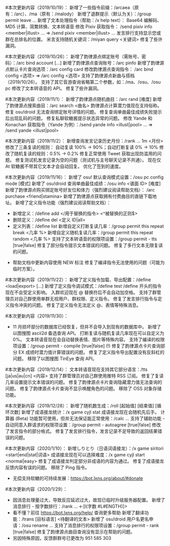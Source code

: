 #本次更新内容（2019/10/19）：
新增了一些指令前缀：/arcaea（原有：/arc）、/ma（原有：/malody）
新增了退群提示（默认为关）：/group permit leave ...
新增了文本处理指令（帮助：/x help text）：
Base64 编解码、MD5 计算、简繁转换、文本转语音
修改 Pixiv 获取指令：
/send pixiv info <member|illust> ... => /send pixiv <member|illust> ...
发言排行支持显示您或群在总排名的位置。
米言支持随机关键词：/miyan query <关键词>
修复了些许漏洞。

#本次更新内容（2019/10/26）：
新增了韵律源点绑定账号（需账号、密码）：/arc bind account [...]
新增了韵律源点查询账号：/arc pinfo
新增了韵律源点默认卡片查询选项：/arc config card
修改韵律源点查询指令：
/arc bind config <选项> => /arc config <选项>
支持了韵律源点新曲与搭档（2019/10/26）。
支持了其它音游查询省略第二个参数，如：/ma、/osu、/osu pc
修改了文本转语音的 API。
修复了些许漏洞。

#本次更新内容（2019/11/1）：
新增了韵律源点随机曲目：/arc rand [难度]
新增了韵律源点搜索曲目：/arc search <曲名>
韵律源点计算潜力值现在支持俗称。
修复 osu!droid 无法查询绑定账号详情的问题。
修复查询单曲最佳成绩失败提示后出现乱码的问题。
修复私聊软糖酱提示状态异常的问题。
修改 Yande 和 Konachan 获取指令（Yande 为例）：/send yande info <illust|pool> ... => /send yande <illust|pool>

#本次更新内容（2019/11/2）：
新增查询发言记录历史月份：/rank ... 1m <月份>
修改了三条复读的规则：
自动复读 100% -> 90%；自动打断复读 0% -> 10%
修改了随机复读的规则：0.5% -> 0.2%
修复正常使用 Tweet 获取出现防滥用的问题。
修复测试机发言记录为空的问题（测试机与主号聊天记录不共通）。
现在仅 At 软糖酱不带其它文本才会自动回复。
优化了签到的速度。

#本次更新内容（2019/11/16）：
新增了 osu! 默认查询模式设置：/osu pc config mode [模式]
新增了 osu!droid 查询单曲最佳成绩：/osu info <谱面 ID> [难度]
新增了韵律源点购买绑定账号好友位和体力（强烈建议阅读帮助文档）：
/arc purchase <friend|stamina>
新增了韵律源点获取拥有付费曲目的直链下载地址。
新增了定义指令功能（强烈建议阅读帮助文档）：
- 新增定义：/define add </用于替换的指令>
<^被替换的正则$>
- 删除定义：/define del <定义 ID|all>
- 定义列表：/define list
新增自定义打断复读几率：/group permit this repeat break <几率 %>
新增自定义随机复读几率：/group permit this repeat random <几率 %>
支持了文本转语音的权限项设置：/group permit - tts [true|false]
修复了部分指令提示文本错误的问题。
修复了多行文本无限复读的问题。
* 帮助文档中更新内容使用 NEW 标注
修复了编译指令无法使用的问题（可能为临时方案）。

#本次更新内容（2019/11/22）：
新增了定义指令加载、导出配置：/define <load|export> [...]
新增了定义指令调试模式：/define test
/define 开头的指令现在不会受定义影响。
入群欢迎现在 @ 替换符后不会自动加空格。
支持了群管理员对自己群使用单群无视用户、群权限、定义指令。
修复了发言排行指令与定义指令冲突的问题。
修复了定义指令无法定义 @、表情等特殊消息。

#本次更新内容（2019/11/30）：
* 11 月损坏部分的数据库已经恢复，但并不会导入到现有的数据库中。
新增了以图搜图 ascii2d 备选查询 API。
打断复读与随机复读几率现在可以自定义为 0%。
文本转语音现在会自动替换表情、图片等特殊内容。
支持了编译的权限项设置：/group permit - compile [true|false]
(!) 修复了韵律源点卡片查询部分 EX 成绩时潜力值计算错误的问题。
修复了定义指令导出配置没有反斜杠的问题。
移除了以图搜图 TinEye 查询 API。

#本次更新内容（2019/12/14）：
文本转语音现在支持其它部分语言：/tts [ja|us|au|cn] <内容>
支持了群管理员对自己群使用推特 RSS 订阅。
修复了复读几率设置提示文本错误的问题。
修复了韵律源点卡片查询隐藏潜力值无法查询的问题。
修复了韵律源点卡片查询不显示唤醒角色的问题。
移除了 OSS 对象存储功能。

#本次更新内容（2019/12/28）：
新增了随机数生成：/roll [起始值] [结束值] [循环次数]
新增了成语接龙统计：/x game cyjl stat
成语接龙现在会随机先后手。
计算器 (Beta) 功能暂可使用，但并无法保证能正常使用：/calc ...
支持了辅助功能 - 自动同意入群请求的权限项设置：/group permit - autoagree [true|false]
修改了发言指令的部分格式。
修复了发言排行指令，发言记录不足导致的返回结果错误的问题。

#本次更新内容（2020/1/10）：
新增しりとり（日语词语接龙）：/x game siritori <start|end|stat|词语>
成语接龙现在可以选择难度：/x game cyjl start <normal|easy>
修复了成语接龙判定部分非成语的内容为通过。
修复了成语接龙反馈内容有误的问题。
移除了 Ping 指令。
* 无偿支持软糖的可持续发展：https://bot.lxns.org/about/#donate

#本次更新内容（2020/1/29）：
* 因消息处理量过大，导致反应延迟过大，故现已临时升级服务器配置。
新增了消息排行 - 按字数排行：/rank ... <-[l(字数 #L#ENGTH)]>
* 看不懂？前往 https://bot.lxns.org/help/ 查询更多帮助
新增了翻译功能：/trans [目标语言] <待翻译的文本>
新增了 osu!droid 用户名更名申请：/osu rename ...
支持了消息排行的权限项设置：/group permit - rank [true|false]
修复了韵律源点曲目查询没有显示在帮助的问题。
* 另因特殊原因，反馈群群号已更改为 951 585 303
